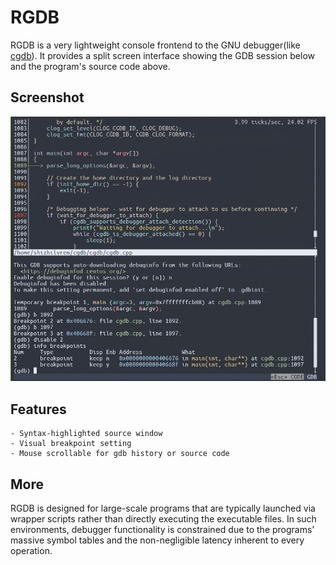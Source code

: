 # RGDB

RGDB is a very lightweight console frontend to the GNU debugger(like [cgdb](https://github.com/cgdb/cgdb)). It provides a split screen interface showing the GDB session below and the program's source code above. 

## Screenshot

![rgdb screenshot](./doc/img/rgdb_screenshot.png)

## Features

    - Syntax-highlighted source window
    - Visual breakpoint setting
    - Mouse scrollable for gdb history or source code 
  
## More

RGDB is designed for large-scale programs that are typically launched via wrapper scripts rather than directly executing the executable files. In such environments, debugger functionality is constrained due to the programs' massive symbol tables and the non-negligible latency inherent to every operation.
